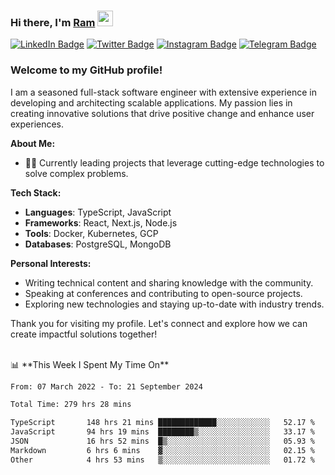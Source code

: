 ### Hi there, I'm <a href="#" target="_blank">Ram</a> <img src="https://media.giphy.com/media/hvRJCLFzcasrR4ia7z/giphy.gif" width="25" height="25">

[![LinkedIn Badge](https://img.shields.io/badge/-LinkedIn-0e76a8?style=flat-square&logo=Linkedin&logoColor=white)](https://www.linkedin.com/in/ramdevengineer/)
[![Twitter Badge](https://img.shields.io/badge/-Twitter-00acee?style=flat-square&logo=Twitter&logoColor=white)](https://twitter.com/ramthenmala)
[![Instagram Badge](https://img.shields.io/badge/-Instagram-e4405f?style=flat-square&logo=Instagram&logoColor=white)](https://instagram.com/ramthenmala/)
[![Telegram Badge](https://img.shields.io/badge/-Telegram-0088cc?style=flat-square&logo=Telegram&logoColor=white)](https://t.me/ramthenmala)

### Welcome to my GitHub profile!

I am a seasoned full-stack software engineer with extensive experience in developing and architecting scalable applications. My passion lies in creating innovative solutions that drive positive change and enhance user experiences.

**About Me:**

- 👨‍💻 Currently leading projects that leverage cutting-edge technologies to solve complex problems.

**Tech Stack:**

- **Languages**: TypeScript, JavaScript
- **Frameworks**: React, Next.js, Node.js
- **Tools**: Docker, Kubernetes, GCP
- **Databases**: PostgreSQL, MongoDB

**Personal Interests:**

- Writing technical content and sharing knowledge with the community.
- Speaking at conferences and contributing to open-source projects.
- Exploring new technologies and staying up-to-date with industry trends.

Thank you for visiting my profile. Let's connect and explore how we can create impactful solutions together!

</br>
📊 **This Week I Spent My Time On** 
<!--START_SECTION:waka-->

```txt
From: 07 March 2022 - To: 21 September 2024

Total Time: 279 hrs 28 mins

TypeScript       148 hrs 21 mins █████████████░░░░░░░░░░░░   52.17 %
JavaScript       94 hrs 19 mins  ████████▒░░░░░░░░░░░░░░░░   33.17 %
JSON             16 hrs 52 mins  █▒░░░░░░░░░░░░░░░░░░░░░░░   05.93 %
Markdown         6 hrs 6 mins    ▓░░░░░░░░░░░░░░░░░░░░░░░░   02.15 %
Other            4 hrs 53 mins   ▒░░░░░░░░░░░░░░░░░░░░░░░░   01.72 %
```

<!--END_SECTION:waka-->


